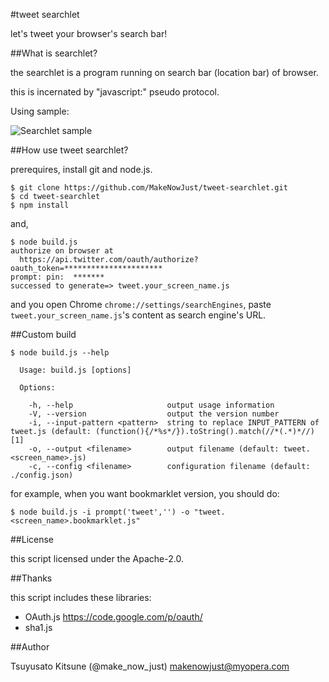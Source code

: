 #tweet searchlet

let's tweet your browser's search bar!

##What is searchlet?

the searchlet is a program running on search bar (location bar) of browser.

this is incernated by "javascript:" pseudo protocol.

Using sample:

![Searchlet sample](https://raw.github.com/MakeNowJust/tweet-searchlet/master/image/tweet_searchlet.gif)

##How use tweet searchlet?

prerequires, install git and node.js.

```
$ git clone https://github.com/MakeNowJust/tweet-searchlet.git
$ cd tweet-searchlet
$ npm install
```

and,

```
$ node build.js
authorize on browser at
  https://api.twitter.com/oauth/authorize?oauth_token=**********************
prompt: pin:  *******
successed to generate=> tweet.your_screen_name.js
```

and you open Chrome `chrome://settings/searchEngines`, paste `tweet.your_screen_name.js`'s content as search engine's URL.

##Custom build

```
$ node build.js --help

  Usage: build.js [options]

  Options:

    -h, --help                     output usage information
    -V, --version                  output the version number
    -i, --input-pattern <pattern>  string to replace INPUT_PATTERN of tweet.js (default: (function(){/*%s*/}).toString().match(//*(.*)*//)[1]
    -o, --output <filename>        output filename (default: tweet.<screen_name>.js)
    -c, --config <filename>        configuration filename (default: ./config.json)
```

for example, when you want bookmarklet version, you should do:

```
$ node build.js -i prompt('tweet','') -o "tweet.<screen_name>.bookmarklet.js"
```

##License

this script licensed under the Apache-2.0.

##Thanks

this script includes these libraries:

  * OAuth.js https://code.google.com/p/oauth/
  * sha1.js

##Author

Tsuyusato Kitsune (@make_now_just) <makenowjust@myopera.com>
